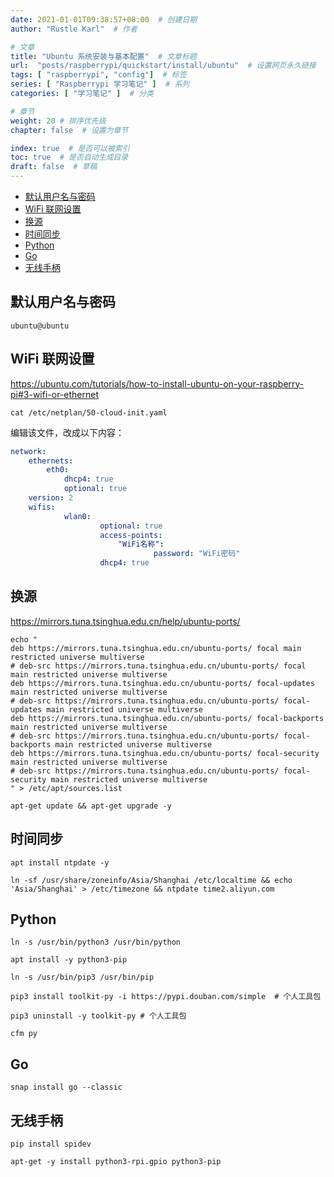 ```yaml
---
date: 2021-01-01T09:38:57+08:00  # 创建日期
author: "Rustle Karl"  # 作者

# 文章
title: "Ubuntu 系统安装与基本配置"  # 文章标题
url:  "posts/raspberrypi/quickstart/install/ubuntu"  # 设置网页永久链接
tags: [ "raspberrypi", "config"]  # 标签
series: [ "Raspberrypi 学习笔记" ]  # 系列
categories: [ "学习笔记" ]  # 分类

# 章节
weight: 20 # 排序优先级
chapter: false  # 设置为章节

index: true  # 是否可以被索引
toc: true  # 是否自动生成目录
draft: false  # 草稿
---
```


- [默认用户名与密码](#默认用户名与密码)
- [WiFi 联网设置](#wifi-联网设置)
- [换源](#换源)
- [时间同步](#时间同步)
- [Python](#python)
- [Go](#go)
- [无线手柄](#无线手柄)

## 默认用户名与密码

```
ubuntu@ubuntu
```

## WiFi 联网设置

https://ubuntu.com/tutorials/how-to-install-ubuntu-on-your-raspberry-pi#3-wifi-or-ethernet

```shell
cat /etc/netplan/50-cloud-init.yaml
```

编辑该文件，改成以下内容：

```yaml
network:
    ethernets:
        eth0:
            dhcp4: true
            optional: true
    version: 2
    wifis:
            wlan0:
                    optional: true
                    access-points:
                        "WiFi名称":
                                password: "WiFi密码"
                    dhcp4: true
```

## 换源

https://mirrors.tuna.tsinghua.edu.cn/help/ubuntu-ports/

```shell
echo "
deb https://mirrors.tuna.tsinghua.edu.cn/ubuntu-ports/ focal main restricted universe multiverse
# deb-src https://mirrors.tuna.tsinghua.edu.cn/ubuntu-ports/ focal main restricted universe multiverse
deb https://mirrors.tuna.tsinghua.edu.cn/ubuntu-ports/ focal-updates main restricted universe multiverse
# deb-src https://mirrors.tuna.tsinghua.edu.cn/ubuntu-ports/ focal-updates main restricted universe multiverse
deb https://mirrors.tuna.tsinghua.edu.cn/ubuntu-ports/ focal-backports main restricted universe multiverse
# deb-src https://mirrors.tuna.tsinghua.edu.cn/ubuntu-ports/ focal-backports main restricted universe multiverse
deb https://mirrors.tuna.tsinghua.edu.cn/ubuntu-ports/ focal-security main restricted universe multiverse
# deb-src https://mirrors.tuna.tsinghua.edu.cn/ubuntu-ports/ focal-security main restricted universe multiverse
" > /etc/apt/sources.list
```

```shell
apt-get update && apt-get upgrade -y
```

## 时间同步

```shell
apt install ntpdate -y
```

```shell
ln -sf /usr/share/zoneinfo/Asia/Shanghai /etc/localtime && echo 'Asia/Shanghai' > /etc/timezone && ntpdate time2.aliyun.com
```

## Python

```shell
ln -s /usr/bin/python3 /usr/bin/python
```

```shell
apt install -y python3-pip
```

```shell
ln -s /usr/bin/pip3 /usr/bin/pip
```

```shell
pip3 install toolkit-py -i https://pypi.douban.com/simple  # 个人工具包

pip3 uninstall -y toolkit-py # 个人工具包
```

```shell
cfm py
```

## Go

```shell
snap install go --classic
```

## 无线手柄

```shell
pip install spidev
```

```shell
apt-get -y install python3-rpi.gpio python3-pip
```
